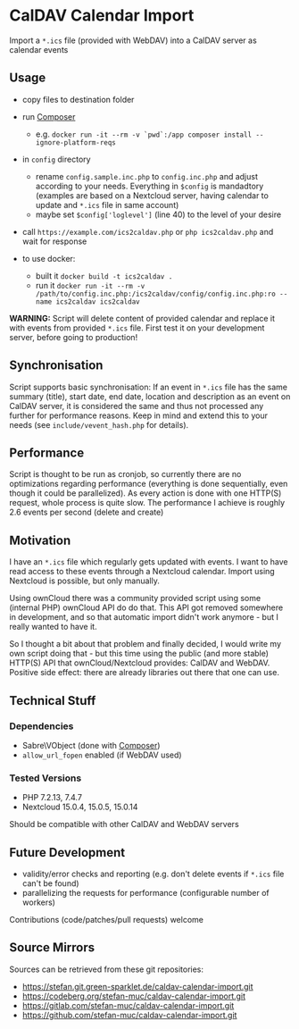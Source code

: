 # CalDAV Calendar Import

Import a ``*.ics`` file (provided with WebDAV) into a CalDAV server as calendar events

## Usage

* copy files to destination folder
* run [Composer](https://getcomposer.org/)
  * e.g. ``docker run -it --rm -v `pwd`:/app composer install --ignore-platform-reqs``
* in ``config`` directory
  * rename ``config.sample.inc.php`` to ``config.inc.php`` and adjust according to your needs. Everything in ``$config`` is mandadtory (examples are based on a Nextcloud server, having calendar to update and ``*.ics`` file in same account)
  * maybe set ``$config['loglevel']`` (line 40) to the level of your desire

* call ``https://example.com/ics2caldav.php`` or ``php ics2caldav.php`` and wait for response
* to use docker:
  * built it ``docker build -t ics2caldav .``
  * run it ``docker run -it --rm -v /path/to/config.inc.php:/ics2caldav/config/config.inc.php:ro --name ics2caldav ics2caldav``

**WARNING:** Script will delete content of provided calendar and replace it with events from provided ``*.ics`` file.
First test it on your development server, before going to production!

## Synchronisation

Script supports basic synchronisation: If an event in ``*.ics`` file has the same summary (title), start date, end date, location and description as an event on CalDAV server, it is considered the same and thus not processed any further for performance reasons. Keep in mind and extend this to your needs (see ``include/vevent_hash.php`` for details).

## Performance

Script is thought to be run as cronjob, so currently there are no optimizations regarding performance (everything is done sequentially, even though it could be parallelized).
As every action is done with one HTTP(S) request, whole process is quite slow.
The performance I achieve is roughly 2.6 events per second (delete and create)

## Motivation

I have an ``*.ics`` file which regularly gets updated with events. I want to have read access to these events through a Nextcloud calendar. Import using Nextcloud is possible, but only manually.

Using ownCloud there was a community provided script using some (internal PHP) ownCloud API do do that. This API got removed somewhere in development, and so that automatic import didn't work anymore - but I really wanted to have it.

So I thought a bit about that problem and finally decided, I would write my own script doing that - but this time using the public (and more stable) HTTP(S) API that ownCloud/Nextcloud provides: CalDAV and WebDAV. Positive side effect: there are already libraries out there that one can use.

## Technical Stuff

### Dependencies

* Sabre\VObject (done with [Composer](https://getcomposer.org/))
* ``allow_url_fopen`` enabled (if WebDAV used)

### Tested Versions

* PHP 7.2.13, 7.4.7
* Nextcloud 15.0.4, 15.0.5, 15.0.14

Should be compatible with other CalDAV and WebDAV servers

## Future Development

* validity/error checks and reporting (e.g. don't delete events if ``*.ics`` file can't be found)
* parallelizing the requests for performance (configurable number of workers)

Contributions (code/patches/pull requests) welcome

## Source Mirrors

Sources can be retrieved from these git repositories:

* <https://stefan.git.green-sparklet.de/caldav-calendar-import.git>
* <https://codeberg.org/stefan-muc/caldav-calendar-import.git>
* <https://gitlab.com/stefan-muc/caldav-calendar-import.git>
* <https://github.com/stefan-muc/caldav-calendar-import.git>
